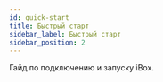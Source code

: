 ```yaml
---
id: quick-start
title: Быстрый старт
sidebar_label: Быстрый старт
sidebar_position: 2
---
```


Гайд по подключению и запуску iBox.
